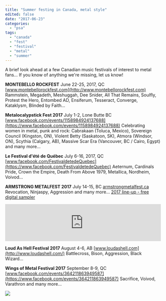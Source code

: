 ```yaml
---
title: "Summer festing in Canada, metal style"
edited: false
date: "2017-06-23"
categories:
  - "psa"
tags:
  - "canada"
  - "fest"
  - "festival"
  - "metal"
  - "summer"
---
```


A brief look ahead at a few Canadian music festivals of interest to metal fans... If you know of anything we're missing, let us know!

**MONTEBELLO ROCKFEST** June 22-25, 2017, QC [www.montebellorockfest.com](http://www.montebellorockfest.com) Rammstein, Megadeth, Meshuggah, Dee Snider, All That Remains, Soulfly, Protest the Hero, Entombed AD, Ensiferum, Tesseract, Converge, Kataklysm, Blinded by Faith...

**Metalocalypstick Fest 2017** July 1-2, Lone Butte BC [www.facebook.com/events/1158984924137688](https://www.facebook.com/events/1158984924137688) Celebrating women in metal, punk and rock: Cabrakaan (Toluca, Mexico), Sovereign Council (Kingston, ON), Violent Betty (Saskatoon, SK), Atmora (Windsor, ON), Scythia (Calgary, AB), Massive Scar Era (Vancouver, BC / Cairo, Egypt) and many more...

**Le Festival d'été de Québec** July 6-16, 2017, QC [www.facebook.com/FestivaldetedeQuebec](https://www.facebook.com/FestivaldetedeQuebec) Aeternum, Cardinals Pride, Crown the Empire, Death From Above 1979, Metallica, Nordheim, Voivod...

**ARMSTRONG METALFEST 2017** July 14-15, BC [armstrongmetalfest.ca](https://armstrongmetalfest.ca) Revocation, Ninjaspy, Aggression and many more... [2017 line-up - free digital sampler](https://armstrongmetalfest.bandcamp.com/album/armstrong-metalfest-2016-mountain-moshpit-vol-1)

<iframe style="border: 0; width: 100%; height: 120px;" src="https://bandcamp.com/EmbeddedPlayer/album=1470040100/size=large/bgcol=ffffff/linkcol=0687f5/tracklist=false/artwork=small/transparent=true/" width="300" height="150" seamless=""><a href="http://armstrongmetalfest.bandcamp.com/album/armstrong-metalfest-2016-mountain-moshpit-vol-1">Armstrong MetalFest 2016 - Mountain Moshpit Vol. 1 by Armstrong MetalFest</a></iframe>

**Loud As Hell Festival 2017** August 4-6, AB [www.loudashell.com](http://www.loudashell.com/) Battlecross, Bison, Aggression, Black Wizard...

**Wings of Metal Festival 2017** September 8-9, QC [www.facebook.com/events/364211863949587](https://www.facebook.com/events/364211863949587) Sacrifice, Voivod, Varathron and many more...

![](https://hellbound.ca/wp-content/uploads/2017/06/Wings-of-Metal-2017.jpg)
